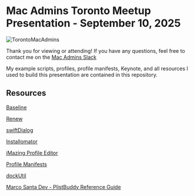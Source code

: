 # Mac Admins Toronto Meetup Presentation - September 10, 2025
![TorontoMacAdmins](https://github.com/user-attachments/assets/27515192-d251-448a-9392-4318108208e4)


Thank you for viewing or attending! If you have any questions, feel free to contact me on the [Mac Admins Slack](https://macadmins.org)

My example scripts, profiles, profile manifests, Keynote, and all resources I used to build this presentation are contained in this repository.

## Resources
[Baseline](https://github.com/SecondSonConsulting/Baseline)

[Renew](https://github.com/SecondSonConsulting/Renew)

[swiftDialog](https://github.com/swiftDialog/swiftDialog)

[Installomator](https://github.com/Installomator/Installomator)

[iMazing Profile Editor](https://imazing.com/profile-editor)

[Profile Manifests](https://github.com/ProfileManifests/ProfileManifests)

[dockUtil](https://github.com/kcrawford/dockutil)

[Marco Santa Dev - PlistBuddy Reference Guide](https://www.marcosantadev.com/manage-plist-files-plistbuddy/)
